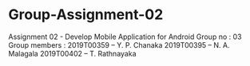 # Group-Assignment-02
Assignment 02 - Develop Mobile Application for Android
Group no : 03
Group members : 2019T00359 – Y. P. Chanaka
                2019T00395 – N. A. Malagala
                2019T00402 – T. Rathnayaka
